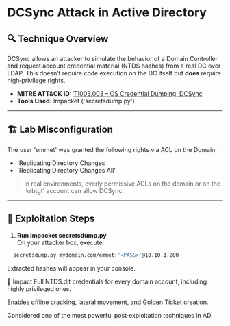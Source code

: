 # DCSync Attack in Active Directory

## 🔍 Technique Overview

DCSync allows an attacker to simulate the behavior of a Domain Controller and request account credential material (NTDS hashes) from a real DC over LDAP. This doesn’t require code execution on the DC itself but **does** require high‑privilege rights.

- **MITRE ATT&CK ID:** [T1003.003 – OS Credential Dumping: DCSync](https://attack.mitre.org/techniques/T1003/003/)  
- **Tools Used:**  Impacket ('secretsdump.py')

---

## 🏗️ Lab Misconfiguration

The  user 'emmet' was granted the following rights via ACL on the Domain:

- 'Replicating Directory Changes
- 'Replicating Directory Changes All'

> In real environments, overly permissive ACLs on the domain or on the 'krbtgt' account can allow DCSync.

---

## 🚨 Exploitation Steps

1. **Run Impacket secretsdump.py**  
   On your attacker box, execute: 
  ```bash
    secretsdump.py mydomain.com/emmet:'<PASS>'@10.10.1.200
  ```
Extracted hashes will appear in your console.

🎯 Impact
Full NTDS.dit credentials for every domain account, including highly privileged ones.

Enables offline cracking, lateral movement, and Golden Ticket creation.

Considered one of the most powerful post‑exploitation techniques in AD.
